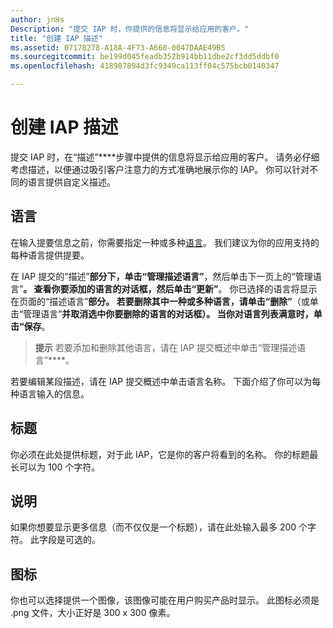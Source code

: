 ```yaml
---
author: jnHs
Description: "提交 IAP 时，你提供的信息将显示给应用的客户。"
title: "创建 IAP 描述"
ms.assetid: 07178278-A18A-4F73-A660-0047DAAE49B5
ms.sourcegitcommit: be199d045feadb352b914bb11dbe2cf3dd5ddbf0
ms.openlocfilehash: 418907894d3fc9349ca113ff04c575bcb0140347

---
```


# 创建 IAP 描述


提交 IAP 时，在“描述”****步骤中提供的信息将显示给应用的客户。 请务必仔细考虑描述，以便通过吸引客户注意力的方式准确地展示你的 IAP。 你可以针对不同的语言提供自定义描述。

## 语言


在输入提要信息之前，你需要指定一种或多种[语言](supported-languages.md)。 我们建议为你的应用支持的每种语言提供提要。

在 IAP 提交的“描述”****部分下，单击“管理描述语言”****，然后单击下一页上的“管理语言”****。 查看你要添加的语言的对话框，然后单击“更新”****。 你已选择的语言将显示在页面的“描述语言”****部分。 若要删除其中一种或多种语言，请单击“删除”****（或单击“管理语言”****并取消选中你要删除的语言的对话框）。 当你对语言列表满意时，单击“保存****。

> **提示** 若要添加和删除其他语言，请在 IAP 提交概述中单击“管理描述语言”****。

若要编辑某段描述，请在 IAP 提交概述中单击语言名称。 下面介绍了你可以为每种语言输入的信息。

## 标题

你必须在此处提供标题，对于此 IAP，它是你的客户将看到的名称。 你的标题最长可以为 100 个字符。

## 说明

如果你想要显示更多信息（而不仅仅是一个标题），请在此处输入最多 200 个字符。 此字段是可选的。

## 图标

你也可以选择提供一个图像，该图像可能在用户购买产品时显示。 此图标必须是 .png 文件，大小正好是 300 x 300 像素。

 

 







<!--HONumber=Jun16_HO5-->


